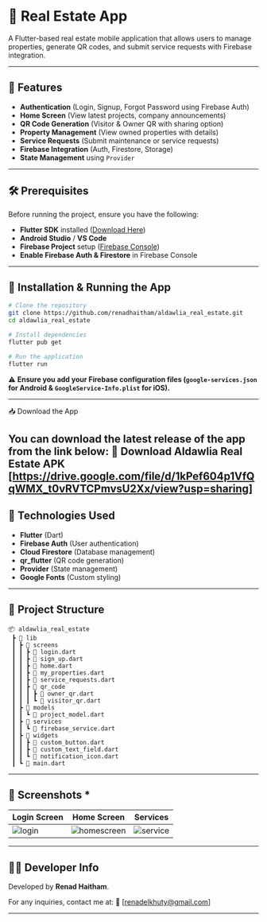 # 🏡 Real Estate App

A Flutter-based real estate mobile application that allows users to manage properties, generate QR codes, and submit service requests with Firebase integration.

---

## 📌 Features
- **Authentication** (Login, Signup, Forgot Password using Firebase Auth)
- **Home Screen** (View latest projects, company announcements)
- **QR Code Generation** (Visitor & Owner QR with sharing option)
- **Property Management** (View owned properties with details)
- **Service Requests** (Submit maintenance or service requests)
- **Firebase Integration** (Auth, Firestore, Storage)
- **State Management** using `Provider`

---

## 🛠️ Prerequisites
Before running the project, ensure you have the following:
- **Flutter SDK** installed ([Download Here](https://flutter.dev/docs/get-started/install))
- **Android Studio** / **VS Code**
- **Firebase Project** setup ([Firebase Console](https://console.firebase.google.com/))
- **Enable Firebase Auth & Firestore** in Firebase Console

---

## 🚀 Installation & Running the App
```sh
# Clone the repository
git clone https://github.com/renadhaitham/aldawlia_real_estate.git
cd aldawlia_real_estate

# Install dependencies
flutter pub get

# Run the application
flutter run
```

⚠ **Ensure you add your Firebase configuration files (`google-services.json` for Android & `GoogleService-Info.plist` for iOS).**

---
📥 Download the App

You can download the latest release of the app from the link below:
📲 Download Aldawlia Real Estate APK
[https://drive.google.com/file/d/1kPef604p1VfQqWMX_t0vRVTCPmvsU2Xx/view?usp=sharing]
---

## 🔧 Technologies Used
- **Flutter** (Dart)
- **Firebase Auth** (User authentication)
- **Cloud Firestore** (Database management)
- **qr_flutter** (QR code generation)
- **Provider** (State management)
- **Google Fonts** (Custom styling)

---

## 📂 Project Structure
```
📦 aldawlia_real_estate
 ┣ 📂 lib
 ┃ ┣ 📂 screens
 ┃ ┃ ┣ 📜 login.dart
 ┃ ┃ ┣ 📜 sign_up.dart
 ┃ ┃ ┣ 📜 home.dart
 ┃ ┃ ┣ 📜 my_properties.dart
 ┃ ┃ ┣ 📜 service_requests.dart
 ┃ ┃ ┣ 📜 qr_code
 ┃ ┃ ┃ ┣ 📜 owner_qr.dart
 ┃ ┃ ┃ ┗ 📜 visitor_qr.dart
 ┃ ┣ 📂 models
 ┃ ┃ ┗ 📜 project_model.dart
 ┃ ┣ 📂 services
 ┃ ┃ ┗ 📜 firebase_service.dart
 ┃ ┣ 📂 widgets
 ┃ ┃ ┣ 📜 custom_button.dart
 ┃ ┃ ┣ 📜 custom_text_field.dart
 ┃ ┃ ┗ 📜 notification_icon.dart
 ┃ ┗ 📜 main.dart
```

---

## 📸 Screenshots *
| Login Screen | Home Screen | Services |
|-------------|------------|---------|
|![login](https://github.com/user-attachments/assets/649c3193-7ce0-4b41-b347-3f9f03fd67a3) |![homescreen](https://github.com/user-attachments/assets/a013be40-c694-4c50-aab7-2f1d57e1c2b7)|![service](https://github.com/user-attachments/assets/9387b756-b447-4de4-bfe3-3a17d28b8972)



---

## 👩‍💻 Developer Info
Developed by **Renad Haitham**.

For any inquiries, contact me at: 📧 [renadelkhuty@gmail.com]

---

